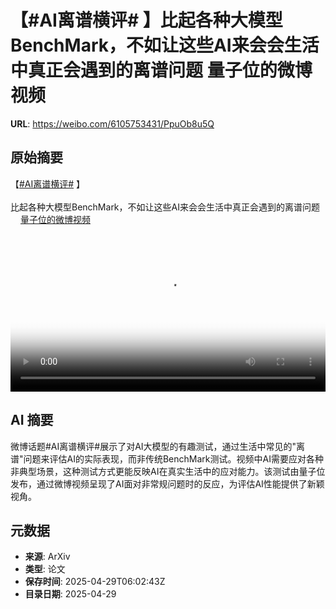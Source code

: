 # 【#AI离谱横评# 】比起各种大模型BenchMark，不如让这些AI来会会生活中真正会遇到的离谱问题 量子位的微博视频

**URL**: https://weibo.com/6105753431/PpuOb8u5Q

## 原始摘要

【<a href="https://m.weibo.cn/search?containerid=231522type%3D1%26t%3D10%26q%3D%23AI%E7%A6%BB%E8%B0%B1%E6%A8%AA%E8%AF%84%23&amp;extparam=%23AI%E7%A6%BB%E8%B0%B1%E6%A8%AA%E8%AF%84%23" data-hide=""><span class="surl-text">#AI离谱横评#</span></a> 】<br><br>比起各种大模型BenchMark，不如让这些AI来会会生活中真正会遇到的离谱问题 <a href="https://video.weibo.com/show?fid=1034:5160764701343815" data-hide=""><span class="url-icon"><img style="width: 1rem;height: 1rem" src="https://h5.sinaimg.cn/upload/2015/09/25/3/timeline_card_small_video_default.png" referrerpolicy="no-referrer"></span><span class="surl-text">量子位的微博视频</span></a> <br clear="both"><div style="clear: both"></div><video controls="controls" poster="https://tvax3.sinaimg.cn/orj480/006Fd7o3gy1i0xmri6o34j31hc0u04pk.jpg" style="width: 100%"><source src="https://f.video.weibocdn.com/o0/briBJxkxlx08nQLyez6M010412051zVd0E020.mp4?label=mp4_720p&amp;template=1280x720.25.0&amp;ori=0&amp;ps=1CwnkDw1GXwCQx&amp;Expires=1745910060&amp;ssig=n1SPYkXfMM&amp;KID=unistore,video"><source src="https://f.video.weibocdn.com/o0/WQCd3WXNlx08nQLwYPHG01041202Cesi0E010.mp4?label=mp4_hd&amp;template=852x480.25.0&amp;ori=0&amp;ps=1CwnkDw1GXwCQx&amp;Expires=1745910060&amp;ssig=rJCWP%2Fs%2FtD&amp;KID=unistore,video"><source src="https://f.video.weibocdn.com/o0/DdMcclHIlx08nQLwvemQ01041201C9ji0E010.mp4?label=mp4_ld&amp;template=640x360.25.0&amp;ori=0&amp;ps=1CwnkDw1GXwCQx&amp;Expires=1745910060&amp;ssig=FXW1JnXlgy&amp;KID=unistore,video"><p>视频无法显示，请前往<a href="https://video.weibo.com/show?fid=1034%3A5160764701343815" target="_blank" rel="noopener noreferrer">微博视频</a>观看。</p></video>

## AI 摘要

微博话题#AI离谱横评#展示了对AI大模型的有趣测试，通过生活中常见的"离谱"问题来评估AI的实际表现，而非传统BenchMark测试。视频中AI需要应对各种非典型场景，这种测试方式更能反映AI在真实生活中的应对能力。该测试由量子位发布，通过微博视频呈现了AI面对非常规问题时的反应，为评估AI性能提供了新颖视角。

## 元数据

- **来源**: ArXiv
- **类型**: 论文
- **保存时间**: 2025-04-29T06:02:43Z
- **目录日期**: 2025-04-29
